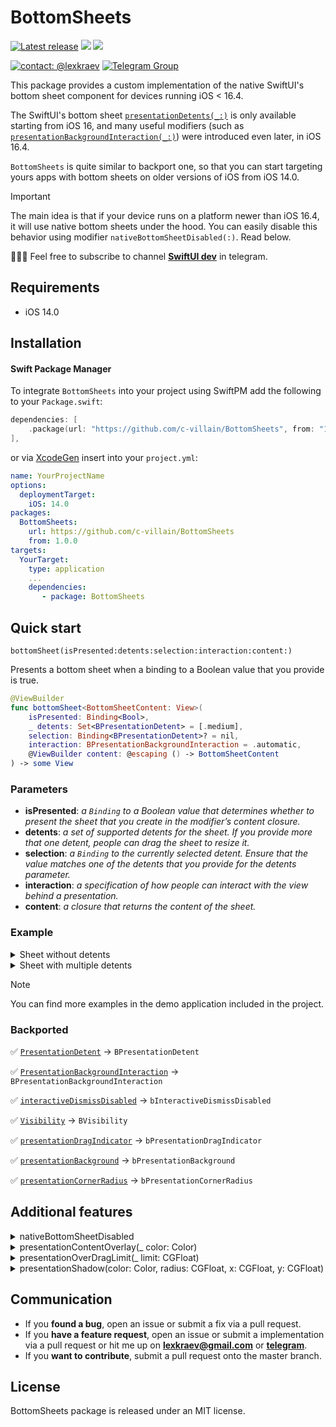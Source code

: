 # BottomSheets

[![Latest release](https://img.shields.io/github/v/release/c-villain/BottomSheets?color=brightgreen&label=version)](https://github.com/c-villain/BottomSheets/releases/latest)
[![](https://img.shields.io/badge/SPM-supported-DE5C43.svg?color=brightgreen)](https://swift.org/package-manager/)
![](https://img.shields.io/github/license/c-villain/BottomSheets)

[![contact: @lexkraev](https://img.shields.io/badge/contact-%40lexkraev-blue.svg?style=flat)](https://t.me/lexkraev)
[![Telegram Group](https://img.shields.io/endpoint?color=neon&style=flat-square&url=https%3A%2F%2Ftg.sumanjay.workers.dev%2Fswiftui_dev)](https://telegram.dog/swiftui_dev)

This package provides a custom implementation of the native SwiftUI's bottom sheet component for devices running iOS < 16.4. 

The SwiftUI's bottom sheet [```presentationDetents(_:)```](https://developer.apple.com/documentation/swiftui/view/presentationdetents(_:)) is only available starting from iOS 16, and many useful modifiers (such as [```presentationBackgroundInteraction(_:)```](https://developer.apple.com/documentation/swiftui/view/presentationbackgroundinteraction(_:))) were introduced even later, in iOS 16.4. 

```BottomSheets``` is quite similar to backport one, so that you can start targeting yours apps with bottom sheets on older versions of iOS from iOS 14.0.

> [!IMPORTANT]
> The main idea is that if your device runs on a platform newer than iOS 16.4, it will use native bottom sheets under the hood. You can easily disable this behavior using modifier `nativeBottomSheetDisabled(:)`. Read below.


👨🏻‍💻 Feel free to subscribe to channel **[SwiftUI dev](https://t.me/swiftui_dev)** in telegram.


## Requirements

- iOS 14.0

## Installation

#### Swift Package Manager

To integrate ```BottomSheets``` into your project using SwiftPM add the following to your `Package.swift`:

```swift
dependencies: [
    .package(url: "https://github.com/c-villain/BottomSheets", from: "1.0.0"),
],
```
or via [XcodeGen](https://github.com/yonaskolb/XcodeGen) insert into your `project.yml`:

```yaml
name: YourProjectName
options:
  deploymentTarget:
    iOS: 14.0
packages:
  BottomSheets:
    url: https://github.com/c-villain/BottomSheets
    from: 1.0.0
targets:
  YourTarget:
    type: application
    ...
    dependencies:
       - package: BottomSheets
```

## Quick start

```bottomSheet(isPresented:detents:selection:interaction:content:)```

Presents a bottom sheet when a binding to a Boolean value that you provide is true.

```swift
@ViewBuilder
func bottomSheet<BottomSheetContent: View>(
    isPresented: Binding<Bool>,
    _ detents: Set<BPresentationDetent> = [.medium],
    selection: Binding<BPresentationDetent>? = nil,
    interaction: BPresentationBackgroundInteraction = .automatic,
    @ViewBuilder content: @escaping () -> BottomSheetContent
) -> some View
```

### Parameters

- **isPresented**: *a `Binding` to a Boolean value that determines whether to present the sheet that you create in the modifier’s content closure.*
- **detents**: *a set of supported detents for the sheet. If you provide more that one detent, people can drag the sheet to resize it.*
- **selection**: *a `Binding` to the currently selected detent. Ensure that the value matches one of the detents that you provide for the detents parameter.*
- **interaction**: *a specification of how people can interact with the view behind a presentation.*
- **content**: *a closure that returns the content of the sheet.*

### Example

<details>
  <summary>Sheet without detents</summary>

```swift
import BottomSheets
import SwiftUI

struct YouView: View {
  @State private var showWithoutDetents: Bool = false
  
  var body: some View {
    MainView()
      .bottomSheet(isPresented: $showWithoutDetents) {
        YourBottomSheetContent()
      }
  }
}
```

</details>

<details>
  <summary>Sheet with multiple detents</summary>

```swift
import BottomSheets
import SwiftUI

struct YouView: View {
  @State private var showWithDetents: Bool = false
  @State private var currentDetent: BPresentationDetent = .medium

  var body: some View {
    MainView()
      .bottomSheet(
            isPresented: $showWithDetents,
            [.height(300), .medium, .fraction(0.60), .fraction(0.90)],
            selection: $currentDetent
        ) {
        YourBottomSheetContent()
      }
  }
}
```

</details>

> [!NOTE]
> You can find more examples in the demo application included in the project.


### Backported

✅ [`PresentationDetent`](https://developer.apple.com/documentation/swiftui/presentationdetent) -> `BPresentationDetent`

✅ [`PresentationBackgroundInteraction`](https://developer.apple.com/documentation/swiftui/presentationbackgroundinteraction) -> `BPresentationBackgroundInteraction`

✅ [`interactiveDismissDisabled`](https://developer.apple.com/documentation/swiftui/view/interactivedismissdisabled(_:)) -> `bInteractiveDismissDisabled`

✅ [`Visibility`](https://developer.apple.com/documentation/swiftui/visibility) -> `BVisibility`  

✅ [`presentationDragIndicator`](https://developer.apple.com/documentation/swiftui/view/presentationdragindicator(_:)) -> `bPresentationDragIndicator` 

✅ [`presentationBackground`](https://developer.apple.com/documentation/swiftui/view/presentationbackground(_:)) -> `bPresentationBackground` 

✅ [`presentationCornerRadius`](https://developer.apple.com/documentation/swiftui/view/presentationcornerradius(_:)) -> `bPresentationCornerRadius` 


## Additional features

<details>
  <summary>nativeBottomSheetDisabled</summary>

As already mentioned, the main idea of this pacakge is that if your device runs on a platform newer than iOS 16.4, it will use native bottom sheets under the hood. 

You can easily disable this behavior using modifier `nativeBottomSheetDisabled(:)`

In other words, modifier `nativeBottomSheetDisabled(_ isDisabled: Bool)` allows you to use custom bottom sheets by default.

```swift
.bottomSheet(
    isPresented: $showBottomSheet,
    [.height(200), .height(300)],
    selection: $currentDetent
) {
    YourBottomSheetContent()
}
.nativeBottomSheetDisabled(true) // <= Look here ✅
```

</details>

<details>
  <summary>presentationContentOverlay(_ color: Color)</summary>

Modifier `presentationContentOverlay(_ color: Color)` allows you to adjust the main content view dimming

```swift
.bottomSheet(
    isPresented: $showBottomSheet,
    [.height(200), .height(300)],
    selection: $currentDetent
) {
    YourBottomSheetContent()
      .presentationContentOverlay(Color.red.opacity(0.5)) // <= Look here ✅
}
```

</details>
 
<details>
  <summary>presentationOverDragLimit(_ limit: CGFloat)</summary>

Modifier `presentationOverDragLimit(_ limit: CGFloat)` allows you to set the pull-back effect for the bottom sheet

```swift
.bottomSheet(
    isPresented: $showBottomSheet,
    [.height(200), .height(300)],
    selection: $currentDetent
) {
    YourBottomSheetContent()
      .presentationOverDragLimit(20) // <= Look here ✅  pull-back effect with 20 pt
}
```

</details>

<details>
  <summary>presentationShadow(color: Color, radius: CGFloat, x: CGFloat, y: CGFloat)</summary>

Modifier `presentationShadow(color: Color, radius: CGFloat, x: CGFloat, y: CGFloat)` allows you to set a shadow effect for the bottom sheet 

```swift
.bottomSheet(
    isPresented: $showBottomSheet,
    [.height(200), .height(300)],
    selection: $currentDetent
) {
    YourBottomSheetContent()
      .presentationShadow(radius: 5) // <= Look here ✅  Add 5 pt radius for bottom sheet
}
```

</details>

## Communication

- If you **found a bug**, open an issue or submit a fix via a pull request.
- If you **have a feature request**, open an issue or submit a implementation via a pull request or hit me up on **lexkraev@gmail.com** or **[telegram](https://t.me/lexkraev)**.
- If you **want to contribute**, submit a pull request onto the master branch.

## License

BottomSheets package is released under an MIT license.
